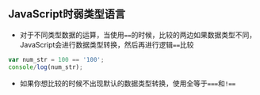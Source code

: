 ## JavaScript时弱类型语言
- 对于不同类型数据的运算，当使用`==`的时候，比较的两边如果数据类型不同，JavaScript会进行数据类型转换，然后再进行逻辑`==`比较

```javascript
var num_str = 100 == '100';
console/log(num_str);

```

- 如果你想比较的时候不出现默认的数据类型转换，使用全等于`===`和`!==`